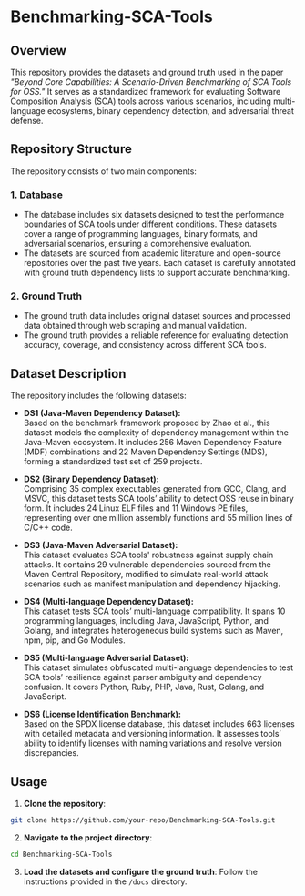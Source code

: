 # Benchmarking-SCA-Tools

## Overview
This repository provides the datasets and ground truth used in the paper *"Beyond Core Capabilities: A Scenario-Driven Benchmarking of SCA Tools for OSS."* It serves as a standardized framework for evaluating Software Composition Analysis (SCA) tools across various scenarios, including multi-language ecosystems, binary dependency detection, and adversarial threat defense.

## Repository Structure
The repository consists of two main components:

### 1. **Database**
- The database includes six datasets designed to test the performance boundaries of SCA tools under different conditions. These datasets cover a range of programming languages, binary formats, and adversarial scenarios, ensuring a comprehensive evaluation.  
- The datasets are sourced from academic literature and open-source repositories over the past five years. Each dataset is carefully annotated with ground truth dependency lists to support accurate benchmarking.  

### 2. **Ground Truth**
- The ground truth data includes original dataset sources and processed data obtained through web scraping and manual validation.  
- The ground truth provides a reliable reference for evaluating detection accuracy, coverage, and consistency across different SCA tools.  

## Dataset Description

The repository includes the following datasets:

- **DS1 (Java-Maven Dependency Dataset):**  
Based on the benchmark framework proposed by Zhao et al., this dataset models the complexity of dependency management within the Java-Maven ecosystem. It includes 256 Maven Dependency Feature (MDF) combinations and 22 Maven Dependency Settings (MDS), forming a standardized test set of 259 projects.  

- **DS2 (Binary Dependency Dataset):**  
Comprising 35 complex executables generated from GCC, Clang, and MSVC, this dataset tests SCA tools’ ability to detect OSS reuse in binary form. It includes 24 Linux ELF files and 11 Windows PE files, representing over one million assembly functions and 55 million lines of C/C++ code.  

- **DS3 (Java-Maven Adversarial Dataset):**  
This dataset evaluates SCA tools' robustness against supply chain attacks. It contains 29 vulnerable dependencies sourced from the Maven Central Repository, modified to simulate real-world attack scenarios such as manifest manipulation and dependency hijacking.  

- **DS4 (Multi-language Dependency Dataset):**  
This dataset tests SCA tools’ multi-language compatibility. It spans 10 programming languages, including Java, JavaScript, Python, and Golang, and integrates heterogeneous build systems such as Maven, npm, pip, and Go Modules.  

- **DS5 (Multi-language Adversarial Dataset):**  
This dataset simulates obfuscated multi-language dependencies to test SCA tools’ resilience against parser ambiguity and dependency confusion. It covers Python, Ruby, PHP, Java, Rust, Golang, and JavaScript.  

- **DS6 (License Identification Benchmark):**  
Based on the SPDX license database, this dataset includes 663 licenses with detailed metadata and versioning information. It assesses tools’ ability to identify licenses with naming variations and resolve version discrepancies.  

## Usage
1. **Clone the repository**:
```bash
git clone https://github.com/your-repo/Benchmarking-SCA-Tools.git
```
2. **Navigate to the project directory**:
```bash
cd Benchmarking-SCA-Tools
```
3. **Load the datasets and configure the ground truth**:
Follow the instructions provided in the `/docs` directory. 
